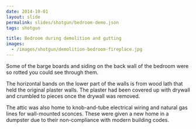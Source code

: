 ```yaml
---
date: 2014-10-01
layout: slide
permalink: slides/shotgun/bedroom-demo.json
tags: shotgun

title: Bedroom during demolition and gutting
images:
  - /images/shotgun/demolition-bedroom-fireplace.jpg
---
```

Some of the barge boards and siding on the back wall of the bedroom were so rotted you could see through them.

The horizontal bands on the lower part of the walls is from wood lath that held the original plaster walls. The plaster had been covered up with drywall and crumbled to pieces once the drywall was removed.

The attic was also home to knob-and-tube electrical wiring and natural gas lines for wall-mounted sconces. These were given a new home in a dumpster due to their non-compliance with modern building codes.